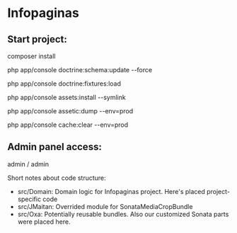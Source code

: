 Infopaginas
===========

Start project:
--------------

composer install

php app/console doctrine:schema:update --force

php app/console doctrine:fixtures:load

php app/console assets:install --symlink

php app/console assetic:dump --env=prod

php app/console cache:clear --env=prod


Admin panel access:
-------------------
admin / admin

Short notes about code structure:
- src/Domain: Domain logic for Infopaginas project. Here's placed project-specific code
- src/JMaitan: Overrided module for SonataMediaCropBundle
- src/Oxa: Potentially reusable bundles. Also our customized Sonata parts were placed here.